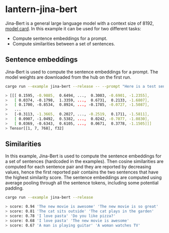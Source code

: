 # lantern-jina-bert

Jina-Bert is a general large language model with a context size of 8192, [model
card](https://huggingface.co/jinaai/jina-embeddings-v2-base-en). In this example
it can be used for two different tasks:
- Compute sentence embeddings for a prompt.
- Compute similarities between a set of sentences.


## Sentence embeddings

Jina-Bert is used to compute the sentence embeddings for a prompt. The model weights
are downloaded from the hub on the first run.

```bash
cargo run --example jina-bert --release -- --prompt "Here is a test sentence"

> [[[ 0.1595, -0.9885,  0.6494, ...,  0.3003, -0.6901, -1.2355],
>   [ 0.0374, -0.1798,  1.3359, ...,  0.6731,  0.2133, -1.6807],
>   [ 0.1700, -0.8534,  0.8924, ..., -0.1785, -0.0727, -1.5087],
>   ...
>   [-0.3113, -1.3665,  0.2027, ..., -0.2519,  0.1711, -1.5811],
>   [ 0.0907, -1.0492,  0.5382, ...,  0.0242, -0.7077, -1.0830],
>   [ 0.0369, -0.6343,  0.6105, ...,  0.0671,  0.3778, -1.1505]]]
> Tensor[[1, 7, 768], f32]
```

## Similarities

In this example, Jina-Bert is used to compute the sentence embeddings for a set of
sentences (hardcoded in the examples). Then cosine similarities are computed for
each sentence pair and they are reported by decreasing values, hence the first
reported pair contains the two sentences that have the highest similarity score.
The sentence embeddings are computed using average pooling through all the
sentence tokens, including some potential padding.

```bash
cargo run --example jina-bert --release

> score: 0.94 'The new movie is awesome' 'The new movie is so great'
> score: 0.81 'The cat sits outside' 'The cat plays in the garden'
> score: 0.78 'I love pasta' 'Do you like pizza?'
> score: 0.68 'I love pasta' 'The new movie is awesome'
> score: 0.67 'A man is playing guitar' 'A woman watches TV'
```
